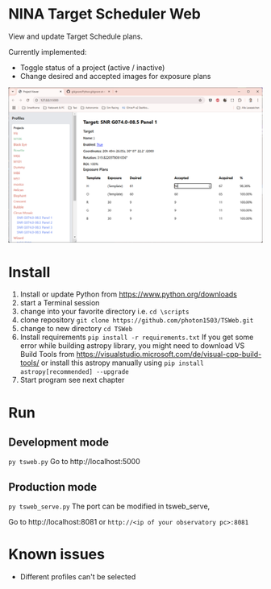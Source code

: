 
# NINA Target Scheduler Web

View and update Target Schedule plans.

Currently implemented:
* Toggle status of a project (active / inactive)
* Change desired and accepted images for exposure plans

![](image.png)

# Install

1. Install or update Python from https://www.python.org/downloads
2. start a Terminal session
3. change into your favorite directory
   i.e. ```cd \scripts```
4. clone repository
   ```git clone https://github.com/photon1503/TSWeb.git```
5. change to new directory
   ```cd TSWeb```
6. Install requirements
    ```pip install -r requirements.txt```
    If you get some error while building astropy library, you might need to download VS Build Tools from https://visualstudio.microsoft.com/de/visual-cpp-build-tools/ or install this astropy manually using   ```pip install astropy[recommended] --upgrade```
7. Start program
   see next chapter

# Run

## Development mode
```py tsweb.py```
Go to http://localhost:5000

## Production mode
```py tsweb_serve.py```
The port can be modified in tsweb_serve,

Go to http://localhost:8081
or ```http://<ip of your observatory pc>:8081```

# Known issues

* Different profiles can't be selected